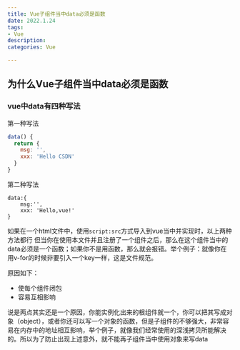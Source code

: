 ```yaml
---
title: Vue子组件当中data必须是函数
date: 2022.1.24
tags: 
- Vue
description: 
categories: Vue

---
```

<script src="prism.js"></script>
<link href="themes/prism.css" rel="stylesheet" />

<!-- more -->

## 为什么Vue子组件当中data必须是函数
### vue中data有四种写法 

第一种写法
```js
data() {
  return {
    msg: '',
    xxx: 'Hello CSDN'
  }
}
```

第二种写法
```JS
data:{
    msg:'',
    xxx: 'Hello,vue!'
}
```



如果在一个html文件中，使用`script:src`方式导入到vue当中并实现时，以上两种方法都行
但当你在使用本文件并且注册了一个组件之后，那么在这个组件当中的data必须是一个函数；如果你不是用函数，那么就会报错。举个例子：就像你在用v-for的时候非要引入一个key一样，这是文件规范。


原因如下：
* 使每个组件闭包
* 容易互相影响

说是两点其实还是一个原因，你能实例化出来的根组件就一个，你可以把其写成对象（object），或者你还可以写一个对象的函数，但是子组件的不够强大，非常容易在内存中的地址相互影响，举个例子，就像我们经常使用的深浅拷贝所能解决的。所以为了防止出现上述意外，就不能再子组件当中使用对象来写data